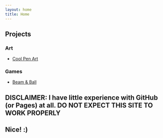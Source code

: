 ```yaml
---
layout: home
title: Home
---
```


## Projects

### Art

- [Cool Pen Art](/art/cool-pen-art/about.md)

### Games

- [Beam & Ball](/cool/beam-and-ball/about.md)

## DISCLAIMER: I have little experience with GitHub (or Pages) at all. DO NOT EXPECT THIS SITE TO WORK PROPERLY

## Nice! :)

